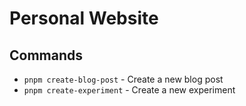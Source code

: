 # Personal Website

## Commands

- `pnpm create-blog-post` - Create a new blog post
- `pnpm create-experiment` - Create a new experiment
